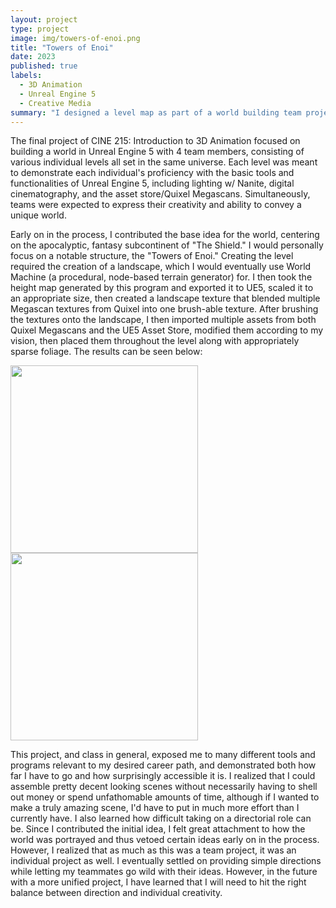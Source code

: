 ```yaml
---
layout: project
type: project
image: img/towers-of-enoi.png
title: "Towers of Enoi"
date: 2023
published: true
labels:
  - 3D Animation
  - Unreal Engine 5
  - Creative Media
summary: "I designed a level map as part of a world building team project in CINE 215."
---
```


The final project of CINE 215: Introduction to 3D Animation focused on building a world in Unreal Engine 5 with 4 team members, consisting of various individual levels all set in the same universe. Each level was meant to demonstrate each individual's proficiency with the basic tools and functionalities of Unreal Engine 5, including lighting w/ Nanite, digital cinematography, and the asset store/Quixel Megascans. Simultaneously, teams were expected to express their creativity and ability to convey a unique world.

Early on in the process, I contributed the base idea for the world, centering on the apocalyptic, fantasy subcontinent of "The Shield." I would personally focus on a notable structure, the "Towers of Enoi." Creating the level required the creation of a landscape, which I would eventually use World Machine (a procedural, node-based terrain generator) for. I then took the height map generated by this program and exported it to UE5, scaled it to an appropriate size, then created a landscape texture that blended multiple Megascan textures from Quixel into one brush-able texture. After brushing the textures onto the landscape, I then imported multiple assets from both Quixel Megascans and the UE5 Asset Store, modified them according to my vision, then placed them throughout the level along with appropriately sparse foliage. The results can be seen below:

<div class="text-center p-4">
  <img width="300px" src="../img/tower-of-enoi-add01.png" class="img-thumbnail" >
  <img width="300px" src="../img/tower-of-enoi-add02.png" class="img-thumbnail" >
</div>

This project, and class in general, exposed me to many different tools and programs relevant to my desired career path, and demonstrated both how far I have to go and how surprisingly accessible it is. I realized that I could assemble pretty decent looking scenes without necessarily having to shell out money or spend unfathomable amounts of time, although if I wanted to make a truly amazing scene, I'd have to put in much more effort than I currently have. I also learned how difficult taking on a directorial role can be. Since I contributed the initial idea, I felt great attachment to how the world was portrayed and thus vetoed certain ideas early on in the process. However, I realized that as much as this was a team project, it was an individual project as well. I eventually settled on providing simple directions while letting my teammates go wild with their ideas. However, in the future with a more unified project, I have learned that I will need to hit the right balance between direction and individual creativity.
